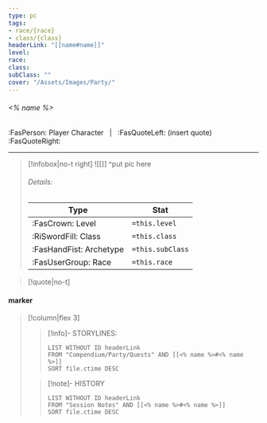 ```yaml
---
type: pc
tags:
- race/{race}
- class/{class}
headerLink: "[[name#name]]"
level: 
race: 
class: 
subClass: ""
cover: "/Assets/Images/Party/"
---
```


###### <% name %>
:FasPerson: Player Character &nbsp; | &nbsp; :FasQuoteLeft: (insert quote) :FasQuoteRight:

---
> [!infobox|no-t right]
> ![[]]  ^put pic here
> ###### Details:
>Type | Stat |
> | ---- | ---- |
> | :FasCrown: Level   | `=this.level` |
> | :RiSwordFill: Class | `=this.class` |
> | :FasHandFist: Archetype | `=this.subClass` |
> |  :FasUserGroup: Race | `=this.race` |

> [!quote|no-t]
>

#### marker
> [!column|flex 3]
>> [!info]- STORYLINES:
>>```dataview
>>LIST WITHOUT ID headerLink
>>FROM "Compendium/Party/Quests" AND [[<% name %>#<% name %>]]
>>SORT file.ctime DESC
>
>>[!note]- HISTORY
>>```dataview
>>LIST WITHOUT ID headerLink
>>FROM "Session Notes" AND [[<% name %>#<% name %>]]
>>SORT file.ctime DESC